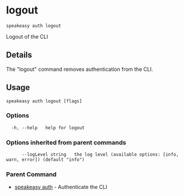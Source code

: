 # logout  
`speakeasy auth logout`  


Logout of the CLI  

## Details

The "logout" command removes authentication from the CLI.

## Usage

```
speakeasy auth logout [flags]
```

### Options

```
  -h, --help   help for logout
```

### Options inherited from parent commands

```
      --logLevel string   the log level (available options: [info, warn, error]) (default "info")
```

### Parent Command

* [speakeasy auth](/docs/speakeasy-reference/cli/auth)	 - Authenticate the CLI
